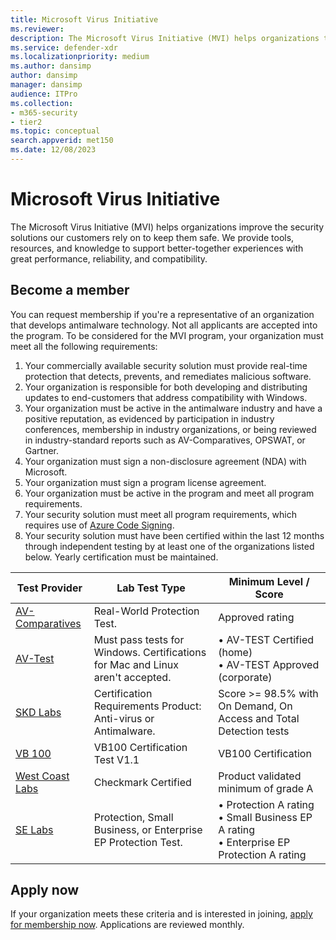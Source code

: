 ```yaml
---
title: Microsoft Virus Initiative
ms.reviewer: 
description: The Microsoft Virus Initiative (MVI) helps organizations that make antivirus or antimalware products integrate with Windows and share telemetry with Microsoft.
ms.service: defender-xdr
ms.localizationpriority: medium
ms.author: dansimp
author: dansimp
manager: dansimp
audience: ITPro
ms.collection: 
- m365-security
- tier2
ms.topic: conceptual
search.appverid: met150
ms.date: 12/08/2023
---
```


# Microsoft Virus Initiative

The Microsoft Virus Initiative (MVI) helps organizations improve the security solutions our customers rely on to keep them safe. We provide tools, resources, and knowledge to support better-together experiences with great performance, reliability, and compatibility.

## Become a member

You can request membership if you're a representative of an organization that develops antimalware technology. Not all applicants are accepted into the program.
To be considered for the MVI program, your organization must meet all the following requirements:

1.	Your commercially available security solution must provide real-time protection that detects, prevents, and remediates malicious software.
2.	Your organization is responsible for both developing and distributing updates to end-customers that address compatibility with Windows.
3.	Your organization must be active in the antimalware industry and have a positive reputation, as evidenced by participation in industry conferences, membership in industry organizations, or being reviewed in industry-standard reports such as AV-Comparatives, OPSWAT, or Gartner.
4.	Your organization must sign a non-disclosure agreement (NDA) with Microsoft.
5.	Your organization must sign a program license agreement. 
6.	Your organization must be active in the program and meet all program requirements.
7.	Your security solution must meet all program requirements, which requires use of [Azure Code Signing](https://techcommunity.microsoft.com/t5/security-compliance-and-identity/azure-code-signing-democratizing-trust-for-developers-and/ba-p/3604669).
8.	Your security solution must have been certified within the last 12 months through independent testing by at least one of the organizations listed below. Yearly certification must be maintained.

|Test Provider|Lab Test Type|Minimum Level / Score|
|-------------|---------------|----------------------|
|[AV-Comparatives](https://www.av-comparatives.org/testmethod/real-world-protection-tests/) | Real-World Protection Test. | 	Approved rating|
|[AV-Test](https://www.av-test.org/en/about-the-institute/certification/) | Must pass tests for Windows. Certifications for Mac and Linux aren't accepted.|	•	AV-TEST Certified (home) <br> •	AV-TEST Approved (corporate) |
|[SKD Labs](http://www.skdlabs.com/) | Certification Requirements Product: Anti-virus or Antimalware.	| Score >= 98.5% with On Demand, On Access and Total Detection tests |
|[VB 100](https://www.virusbulletin.com/testing/vb100/vb100-methodology/vb100-methodology-ver1-1/) | VB100 Certification Test V1.1	| VB100 Certification |
|[West Coast Labs](https://www.westcoastlabs.com/checkmark) | Checkmark Certified | Product validated minimum of grade A|
|[SE Labs](https://selabs.uk/en/reports/consumers/) | Protection, Small Business, or Enterprise EP Protection Test.	| •	Protection A rating <br> •	Small Business EP A rating <br>•	Enterprise EP Protection A rating |


## Apply now

If your organization meets these criteria and is interested in joining, [apply for membership now](https://forms.office.com/Pages/ResponsePage.aspx?id=v4j5cvGGr0GRqy180BHbRxusDUkejalGp0OAgRTWC7BUQVRYUEVMNlFZUjFaUDY2T1U1UDVVU1NKVi4u). Applications are reviewed monthly.
